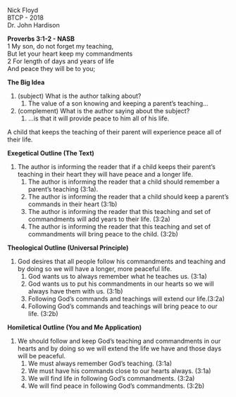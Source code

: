 Nick Floyd  
BTCP \- 2018  
Dr. John Hardison

**Proverbs 3:1-2 \- NASB**  
1 My son, do not forget my teaching,  
But let your heart keep my commandments  
2 For length of  days and years of life  
And peace they will be to you;  
   
**The Big Idea**

1. (subject) What is the author talking about?  
   1. The value of a son knowing and keeping a parent’s teaching…  
2. (complement) What is the author saying about the subject?   
   1. …is that it will provide peace to him all of his life.

A child that keeps the teaching of their parent will experience peace all of their life.

**Exegetical Outline (The Text)**

1. The author is informing the reader that if a child keeps their parent’s teaching in their heart they will have peace and a longer life.  
   1. The author is informing the reader that a child should remember a parent’s teaching (3:1a).  
   2. The author is informing the reader that a child should keep a parent’s commands in their heart (3:1b)  
   3. The author is informing the reader that this teaching and set of commandments will add years to their life. (3:2a)  
   4. The author is informing the reader that this teaching and set of commandments will bring peace to the child. (3:2b)

**Theological Outline (Universal Principle)**

1. God desires that all people follow his commandments and teaching and by doing so we will have a longer, more peaceful life.  
   1. God wants us to always remember what he teaches us. (3:1a)  
   2. God wants us to put his commandments in our hearts so we will always have them with us. (3:1b)  
   3. Following God’s commands and teachings will extend our life.(3:2a)  
   4. Following God’s commands and teachings will bring peace to our life. (3:2b)

   
**Homiletical Outline (You and Me Application)**

1. We should follow and keep God’s teaching and commandments in our hearts and by doing so we will extend the life we have and those days will be peaceful.  
   1. We must always remember God’s teaching. (3:1a)  
   2. We must have his commands close to our hearts always. (3:1a)  
   3. We will find life in following God’s commandments. (3:2a)  
   4. We will find peace in following God’s commandments. (3:2b)

